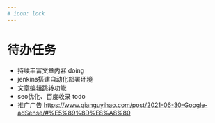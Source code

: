 ```yaml
---
# icon: lock
---
```


# 待办任务
- 持续丰富文章内容  doing
- jenkins搭建自动化部署环境
- 文章编辑跳转功能
- seo优化、百度收录  todo
- 推广广告 https://www.qianguyihao.com/post/2021-06-30-Google-adSense/#%E5%89%8D%E8%A8%80
